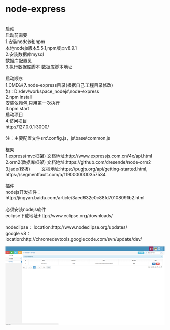 # node-express
<br/>
启动 <br/>
启动前需要 <br/>
1.安装nodejs和npm <br/>
本地nodejs版本5.5.1,npm版本v8.9.1 <br/>
2.安装数据库mysql <br/>
数据库配置见<a href="https://github.com/chen1987130/node-express/blob/master/src/config.js"></a> <br/>
3.执行数据库脚本
数据库脚本地址<a href="https://github.com/chen1987130/node-express/blob/master/doc/%E6%95%B0%E6%8D%AE%E5%BA%93%E8%84%9A%E6%9C%AC.sql"></a> <br/>
<br/>
启动顺序 <br/>
1.CMD进入node-express目录(根据自己工程目录修改) <br/>
如：D:\dev\workspace_nodejs\node-express <br/>
2.npm install <br/>
安装依赖包,只用第一次执行 <br/>
3.npm start <br/>
启动项目 <br/>
4.访问项目 <br/>
http://127.0.0.1:3000/ <br/>
<br/>
注：主要配置文件src\config.js，js\base\common.js<br/>
<br/>
框架 <br/>
1.express(mvc框架)   文档地址:http://www.expressjs.com.cn/4x/api.html <br/>
2.orm2(数据库框架)     文档地址:https://github.com/dresende/node-orm2 <br/>
3.jade(模板)         文档地址:https://pugjs.org/api/getting-started.html,<br/>https://segmentfault.com/a/1190000000357534 <br/>
<br/>
插件 <br/>
nodejs开发插件：http://jingyan.baidu.com/article/3aed632e0c88fd70108091b2.html <br/>
<br/>
必须安装nodejs软件 <br/>
eclipse下载地址:http://www.eclipse.org/downloads/ <br/> <br/>
nodeclipse： location:http://www.nodeclipse.org/updates/ <br/>
google v8：location:http://chromedevtools.googlecode.com/svn/update/dev/ <br/>

![主界面](https://github.com/chen1987130/node-express/blob/master/doc/1.png)

